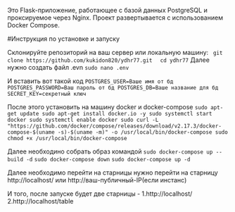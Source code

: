 Это Flask-приложение, работающее с базой данных PostgreSQL и проксируемое через Nginx. Проект развертывается с использованием Docker Compose.

#Инструкция по установке и запуску

Склонируйте репозиторий на ваш сервер или локальную машину:
`  git clone https://github.com/kukidon820/ydhr77.git `
`  cd ydhr77`
Далее нужно создать файл .evn 
  `sudo nano .env`

И вставить вот такой код 
  `POSTGRES_USER=Ваше имя от бд
POSTGRES_PASSWORD=Ваш пароль от бд
POSTGRES_DB=Ваше название для бд
SECRET_KEY=секретный ключ`

После этого установить на машину docker и docker-compose
`sudo apt-get update
sudo apt-get install docker.io -y
sudo systemctl start docker
sudo systemctl enable docker
sudo curl -L "https://github.com/docker/compose/releases/download/v2.17.3/docker-compose-$(uname -s)-$(uname -m)" -o /usr/local/bin/docker-compose
sudo chmod +x /usr/local/bin/docker-compose`

Далее необходино собрать образ командой 
`sudo docker-compose up --build -d`
`sudo docker-compose down`
`sudo docker-compose up -d`

Далее необходимо перейти на старницы нужно перейти на старницу http://localhost/ или http://ваш-публичный-IP(если инстанс)

И того, после запуске будет две старницы -
  1.http://localhost/
  2.http://localhost/table
